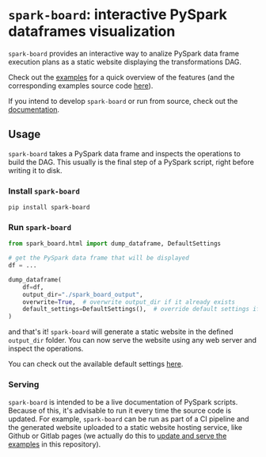 # `spark-board`: interactive PySpark dataframes visualization

`spark-board` provides an interactive way to analize PySpark data frame execution plans as a static website displaying the transformations DAG.

Check out the [examples](https://alijdens.github.io/spark-board/) for a quick overview of the features (and the corresponding examples source code [here](https://github.com/alijdens/spark-board/tree/v0.2.1/tests/examples/)).

If you intend to develop `spark-board` or run from source, check out the [documentation](https://github.com/alijdens/spark-board/tree/v0.2.1/docs).

## Usage

`spark-board` takes a PySpark data frame and inspects the operations to build the DAG. This usually is the final step of a PySpark script, right before writing it to disk.

### Install `spark-board`

```shell
pip install spark-board
```

### Run `spark-board`

```python
from spark_board.html import dump_dataframe, DefaultSettings

# get the PySpark data frame that will be displayed
df = ...

dump_dataframe(
    df=df,
    output_dir="./spark_board_output",
    overwrite=True,  # overwrite output_dir if it already exists
    default_settings=DefaultSettings(),  # override default settings if desired
)
```

and that's it! `spark-board` will generate a static website in the defined `output_dir` folder. You can now serve the website using any web server and inspect the operations.

You can check out the available default settings [here](https://github.com/alijdens/spark-board/blob/main/spark_board/default_settings.py).

### Serving

`spark-board` is intended to be a live documentation of PySpark scripts. Because of this, it's advisable to run it every time the source code is updated. For example, `spark-board` can be run as part of a CI pipeline and the generated website uploaded to a static website hosting service, like Github or Gitlab pages (we actually do this to [update and serve the examples](https://github.com/alijdens/spark-board/tree/v0.2.1/.github/workflows/deploy-examples.yml) in this repository).
